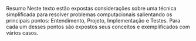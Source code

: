 Resumo
Neste texto estão expostas considerações sobre uma técnica simplificada para resolver problemas computacionais salientando os principais pontos: Entendimento, Projeto, Implementação e Testes. Para cada um desses pontos são expostos seus conceitos e exemplificados com vários casos.
